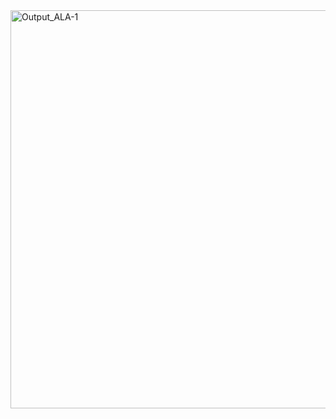 <img width="915" height="637" alt="Output_ALA-1" src="https://github.com/user-attachments/assets/6118d408-6db5-4eed-9c2f-dec35d47a4e6" />
